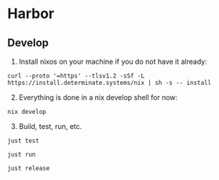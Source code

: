# Harbor

## Develop

1. Install nixos on your machine if you do not have it already: 

```
curl --proto '=https' --tlsv1.2 -sSf -L https://install.determinate.systems/nix | sh -s -- install
```

2. Everything is done in a nix develop shell for now: 

```
nix develop
```

3. Build, test, run, etc. 


```
just test
```

```
just run
```

```
just release
```
